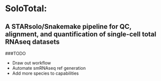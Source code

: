 # SoloTotal:
## A STARsolo/Snakemake pipeline for QC, alignment, and quantification of single-cell total RNAseq datasets

###TODO
- Draw out workflow
- Automate smRNAseq ref generation
- Add more species to capabilities
